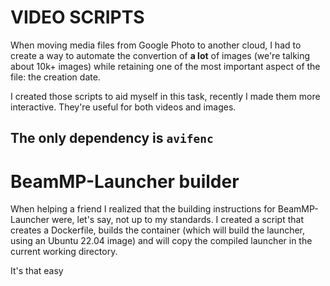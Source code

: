# VIDEO SCRIPTS
When moving media files from Google Photo to another cloud, I had to create a way to automate the convertion of **a lot** of images (we're talking about 10k+ images) while retaining one of the most important aspect of the file: the creation date.

I created those scripts to aid myself in this task, recently I made them more interactive.
They're useful for both videos and images.

The only dependency is `avifenc`
--------------------------------------------
# BeamMP-Launcher builder
When helping a friend I realized that the building instructions for BeamMP-Launcher were, let's say, not up to my standards.
I created a script that creates a Dockerfile, builds the container (which will build the launcher, using an Ubuntu 22.04 image) and will copy the compiled launcher in the current working directory.

It's that easy
